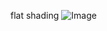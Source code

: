 flat shading
![Image](https://github.com/user-attachments/assets/d8d40ae4-cd1d-40a0-a4a3-a569e39d363a)
